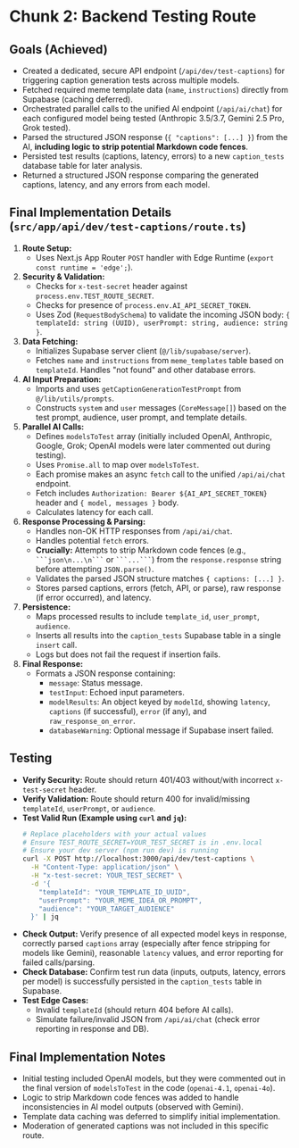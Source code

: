 # Chunk 2: Backend Testing Route

## Goals (Achieved)

*   Created a dedicated, secure API endpoint (`/api/dev/test-captions`) for triggering caption generation tests across multiple models.
*   Fetched required meme template data (`name`, `instructions`) directly from Supabase (caching deferred).
*   Orchestrated parallel calls to the unified AI endpoint (`/api/ai/chat`) for each configured model being tested (Anthropic 3.5/3.7, Gemini 2.5 Pro, Grok tested).
*   Parsed the structured JSON response (`{ "captions": [...] }`) from the AI, **including logic to strip potential Markdown code fences**.
*   Persisted test results (captions, latency, errors) to a new `caption_tests` database table for later analysis.
*   Returned a structured JSON response comparing the generated captions, latency, and any errors from each model.

## Final Implementation Details (`src/app/api/dev/test-captions/route.ts`)

1.  **Route Setup:**
    *   Uses Next.js App Router `POST` handler with Edge Runtime (`export const runtime = 'edge';`).
2.  **Security & Validation:**
    *   Checks for `x-test-secret` header against `process.env.TEST_ROUTE_SECRET`.
    *   Checks for presence of `process.env.AI_API_SECRET_TOKEN`.
    *   Uses Zod (`RequestBodySchema`) to validate the incoming JSON body: `{ templateId: string (UUID), userPrompt: string, audience: string }`.
3.  **Data Fetching:**
    *   Initializes Supabase server client (`@/lib/supabase/server`).
    *   Fetches `name` and `instructions` from `meme_templates` table based on `templateId`. Handles "not found" and other database errors.
4.  **AI Input Preparation:**
    *   Imports and uses `getCaptionGenerationTestPrompt` from `@/lib/utils/prompts`.
    *   Constructs `system` and `user` messages (`CoreMessage[]`) based on the test prompt, audience, user prompt, and template details.
5.  **Parallel AI Calls:**
    *   Defines `modelsToTest` array (initially included OpenAI, Anthropic, Google, Grok; OpenAI models were later commented out during testing).
    *   Uses `Promise.all` to map over `modelsToTest`.
    *   Each promise makes an async `fetch` call to the unified `/api/ai/chat` endpoint.
    *   Fetch includes `Authorization: Bearer ${AI_API_SECRET_TOKEN}` header and `{ model, messages }` body.
    *   Calculates latency for each call.
6.  **Response Processing & Parsing:**
    *   Handles non-OK HTTP responses from `/api/ai/chat`.
    *   Handles potential `fetch` errors.
    *   **Crucially:** Attempts to strip Markdown code fences (e.g., ` ```json\n...\n``` ` or ` ```...``` `) from the `response.response` string before attempting `JSON.parse()`.
    *   Validates the parsed JSON structure matches `{ captions: [...] }`.
    *   Stores parsed captions, errors (fetch, API, or parse), raw response (if error occurred), and latency.
7.  **Persistence:**
    *   Maps processed results to include `template_id`, `user_prompt`, `audience`.
    *   Inserts all results into the `caption_tests` Supabase table in a single `insert` call.
    *   Logs but does not fail the request if insertion fails.
8.  **Final Response:**
    *   Formats a JSON response containing:
        *   `message`: Status message.
        *   `testInput`: Echoed input parameters.
        *   `modelResults`: An object keyed by `modelId`, showing `latency`, `captions` (if successful), `error` (if any), and `raw_response_on_error`.
        *   `databaseWarning`: Optional message if Supabase insert failed.

## Testing

*   **Verify Security:** Route should return 401/403 without/with incorrect `x-test-secret` header.
*   **Verify Validation:** Route should return 400 for invalid/missing `templateId`, `userPrompt`, or `audience`.
*   **Test Valid Run (Example using `curl` and `jq`):**
    ```bash
    # Replace placeholders with your actual values
    # Ensure TEST_ROUTE_SECRET=YOUR_TEST_SECRET is in .env.local
    # Ensure your dev server (npm run dev) is running
    curl -X POST http://localhost:3000/api/dev/test-captions \
      -H "Content-Type: application/json" \
      -H "x-test-secret: YOUR_TEST_SECRET" \
      -d '{
        "templateId": "YOUR_TEMPLATE_ID_UUID",
        "userPrompt": "YOUR_MEME_IDEA_OR_PROMPT",
        "audience": "YOUR_TARGET_AUDIENCE"
      }' | jq 
    ```
*   **Check Output:** Verify presence of all expected model keys in response, correctly parsed `captions` array (especially after fence stripping for models like Gemini), reasonable `latency` values, and error reporting for failed calls/parsing.
*   **Check Database:** Confirm test run data (inputs, outputs, latency, errors per model) is successfully persisted in the `caption_tests` table in Supabase.
*   **Test Edge Cases:**
    *   Invalid `templateId` (should return 404 before AI calls).
    *   Simulate failure/invalid JSON from `/api/ai/chat` (check error reporting in response and DB).

## Final Implementation Notes

*   Initial testing included OpenAI models, but they were commented out in the final version of `modelsToTest` in the code (`openai-4.1`, `openai-4o`).
*   Logic to strip Markdown code fences was added to handle inconsistencies in AI model outputs (observed with Gemini).
*   Template data caching was deferred to simplify initial implementation.
*   Moderation of generated captions was not included in this specific route. 